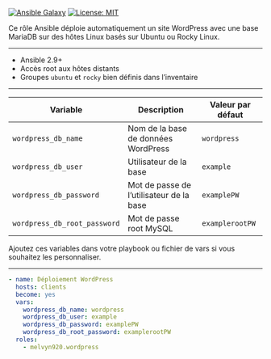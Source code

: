 [![Ansible Galaxy](https://img.shields.io/badge/role-melvyn920.wordpress-blue.svg)](https://galaxy.ansible.com/melvyn920/wordpress)
[![License: MIT](https://img.shields.io/badge/license-MIT-green.svg)](https://opensource.org/licenses/MIT)

Ce rôle Ansible déploie automatiquement un site WordPress avec une base MariaDB sur des hôtes Linux basés sur Ubuntu ou Rocky Linux.

---

- Ansible 2.9+
- Accès root aux hôtes distants
- Groupes `ubuntu` et `rocky` bien définis dans l’inventaire

---

| Variable                   | Description                                | Valeur par défaut     |
|---------------------------|--------------------------------------------|------------------------|
| `wordpress_db_name`       | Nom de la base de données WordPress        | `wordpress`            |
| `wordpress_db_user`       | Utilisateur de la base                     | `example`              |
| `wordpress_db_password`   | Mot de passe de l’utilisateur de la base   | `examplePW`            |
| `wordpress_db_root_password` | Mot de passe root MySQL                  | `examplerootPW`        |

Ajoutez ces variables dans votre playbook ou fichier de vars si vous souhaitez les personnaliser.

---

```yaml
- name: Déploiement WordPress
  hosts: clients
  become: yes
  vars:
    wordpress_db_name: wordpress
    wordpress_db_user: example
    wordpress_db_password: examplePW
    wordpress_db_root_password: examplerootPW
  roles:
    - melvyn920.wordpress
